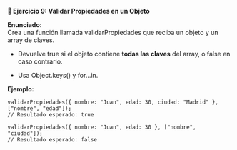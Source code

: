 <strong>🔄 Ejercicio 9: Validar Propiedades en un Objeto</strong>

<strong>Enunciado:</strong>  
Crea una función llamada validarPropiedades que reciba un objeto y un array de claves.

- Devuelve true si el objeto contiene <strong>todas las claves</strong> del array, o false en caso contrario.

- Usa Object.keys() y for...in.

<strong>Ejemplo:</strong>
```
validarPropiedades({ nombre: "Juan", edad: 30, ciudad: "Madrid" }, ["nombre", "edad"]);
// Resultado esperado: true

validarPropiedades({ nombre: "Juan", edad: 30 }, ["nombre", "ciudad"]);
// Resultado esperado: false
```